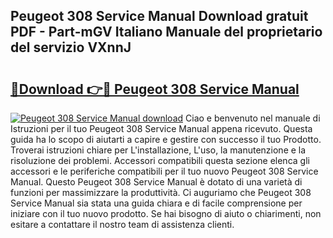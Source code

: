 ## Peugeot 308 Service Manual Download gratuit PDF - Part-mGV Italiano Manuale del proprietario del servizio VXnnJ

# <h2><a href="http://dfcmjl.blite.top/?on=Peugeot+308+Service+Manual">🔗Download 👉🔴 Peugeot 308 Service Manual</a></h2>

[![Peugeot 308 Service Manual download](https://i.imgur.com/lujVjoI.png)](http://dfcmjl.blite.top/?on=Peugeot+308+Service+Manual)
Ciao e benvenuto nel manuale di Istruzioni per il tuo Peugeot 308 Service Manual appena ricevuto. Questa guida ha lo scopo di aiutarti a capire e gestire con successo il tuo Prodotto. Troverai istruzioni chiare per L'installazione, L'uso, la manutenzione e la risoluzione dei problemi. Accessori compatibili questa sezione elenca gli accessori e le periferiche compatibili per il tuo nuovo Peugeot 308 Service Manual. Questo Peugeot 308 Service Manual è dotato di una varietà di funzioni per massimizzare la produttività. Ci auguriamo che Peugeot 308 Service Manual sia stata una guida chiara e di facile comprensione per iniziare con il tuo nuovo prodotto. Se hai bisogno di aiuto o chiarimenti, non esitare a contattare il nostro team di assistenza clienti.
